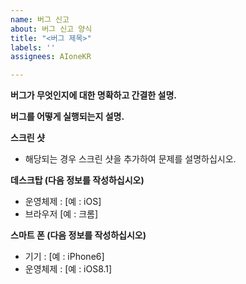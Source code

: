```yaml
---
name: 버그 신고
about: 버그 신고 양식
title: "<버그 제목>"
labels: ''
assignees: AIoneKR

---
```


**버그가 무엇인지에 대한 명확하고 간결한 설명.**

**버그를 어떻게 실행되는지 설명.**

**스크린 샷**
- 해당되는 경우 스크린 샷을 추가하여 문제를 설명하십시오.

**데스크탑 (다음 정보를 작성하십시오)**
- 운영체제 : [예 : iOS]
- 브라우저 [예 : 크롬]

**스마트 폰 (다음 정보를 작성하십시오)**
- 기기 : [예 : iPhone6]
- 운영체제 : [예 : iOS8.1]
